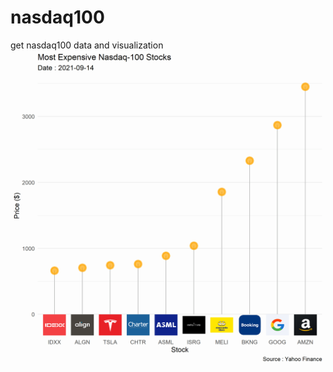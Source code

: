 # nasdaq100
get nasdaq100 data and visualization
![Nasdaq100](https://github.com/tolg6/nasdaq100/blob/main/nasdaq2.png?raw=true)

